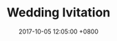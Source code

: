 ---
layout: post
title: "Wedding Ivitation"
img: P19.jpg # Add image post (optional)
date: 2017-10-05 12:05:00 +0800
---